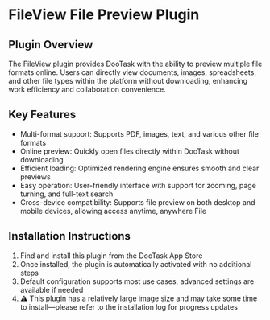 # FileView File Preview Plugin

## Plugin Overview

The FileView plugin provides DooTask with the ability to preview multiple file formats online. Users can directly view documents, images, spreadsheets, and other file types within the platform without downloading, enhancing work efficiency and collaboration convenience.

## Key Features

* Multi-format support: Supports PDF, images, text, and various other file formats
* Online preview: Quickly open files directly within DooTask without downloading
* Efficient loading: Optimized rendering engine ensures smooth and clear previews
* Easy operation: User-friendly interface with support for zooming, page turning, and full-text search
* Cross-device compatibility: Supports file preview on both desktop and mobile devices, allowing access anytime, anywhere
File

## Installation Instructions

1. Find and install this plugin from the DooTask App Store
2. Once installed, the plugin is automatically activated with no additional steps
3. Default configuration supports most use cases; advanced settings are available if needed
4. ⚠️ This plugin has a relatively large image size and may take some time to install—please refer to the installation log for progress updates

